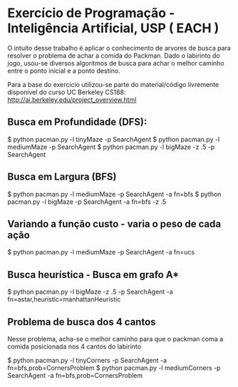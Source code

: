 # Exercício de Programação - Inteligência Artificial, USP ( EACH )

O intuito desse trabalho é aplicar o conhecimento de arvores de busca para resolver o problema de achar a comida do Packman.
Dado o labirinto do jogo, usou-se diversos algoritmos de busca para achar o melhor caminho entre o ponto inicial e a ponto destino.

Para a base do exercício utilizou-se parte do material/código livremente disponível do curso UC Berkeley CS188:
http://ai.berkeley.edu/project_overview.html

## Busca em Profundidade (DFS):

$ python pacman.py -l tinyMaze -p SearchAgent
$ python pacman.py -l mediumMaze -p SearchAgent
$ python pacman.py -l bigMaze -z .5 -p SearchAgent

## Busca em Largura (BFS)

$ python pacman.py -l mediumMaze -p SearchAgent -a fn=bfs
$ python pacman.py -l bigMaze -p SearchAgent -a fn=bfs -z .5

##  Variando a função custo - varia o peso de cada ação

$ python pacman.py -l mediumMaze -p SearchAgent -a fn=ucs

## Busca heurística - Busca em grafo A*

$ python pacman.py -l bigMaze -z .5 -p SearchAgent -a fn=astar,heuristic=manhattanHeuristic

## Problema de busca dos 4 cantos

Nesse problema, acha-se o melhor caminho para que o packman coma a comida posicionada nos 4 cantos do labirinto

$ python pacman.py -l tinyCorners -p SearchAgent -a fn=bfs,prob=CornersProblem
$ python pacman.py -l mediumCorners -p SearchAgent -a fn=bfs,prob=CornersProblem
